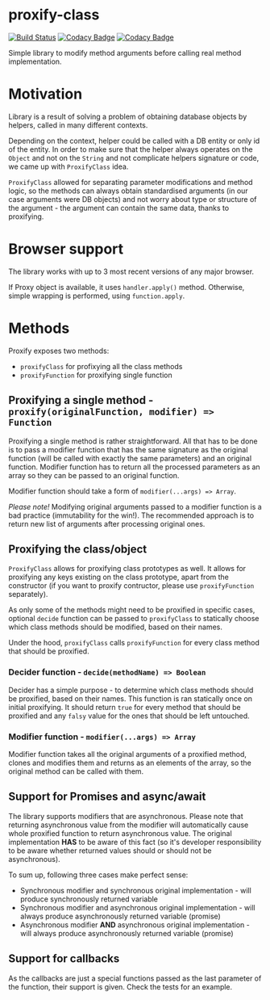 # proxify-class
[![Build Status](https://travis-ci.org/SzybkiSasza/proxify-class.svg?branch=develop)](https://travis-ci.org/SzybkiSasza/proxify-class)
[![Codacy Badge](https://api.codacy.com/project/badge/Grade/686fbd2f8b274a6fba02c710b9d33561)](https://www.codacy.com/app/SzybkiSasza/proxify-class?utm_source=github.com&amp;utm_medium=referral&amp;utm_content=SzybkiSasza/proxify-class&amp;utm_campaign=Badge_Grade)
[![Codacy Badge](https://api.codacy.com/project/badge/Coverage/686fbd2f8b274a6fba02c710b9d33561)](https://www.codacy.com/app/SzybkiSasza/proxify-class?utm_source=github.com&amp;utm_medium=referral&amp;utm_content=SzybkiSasza/proxify-class&amp;utm_campaign=Badge_Coverage)

Simple library to modify method arguments before calling real method implementation.

# Motivation

Library is a result of solving a problem of obtaining database objects by helpers, called in many different contexts.

Depending on the context, helper could be called with a DB entity or only id of the entity. In order to make sure that the helper always operates on the `Object` and not on the `String` and not complicate helpers signature or code, we came up with `ProxifyClass` idea.

`ProxifyClass` allowed for separating parameter modifications and method logic, so the methods can always obtain standardised arguments (in our case arguments were DB objects) and not worry about type or structure of the argument - the argument can contain the same data, thanks to proxifying.

# Browser support

The library works with up to 3 most recent versions of any major browser.

If Proxy object is available, it uses `handler.apply()` method. Otherwise, simple wrapping is performed, using `function.apply`.

# Methods

Proxify exposes two methods:
  - `proxifyClass` for profixying all the class methods
  - `proxifyFunction` for proxifying single function

## Proxifying a single method - `proxify(originalFunction, modifier) => Function`

Proxifying a single method is rather straightforward. All that has to be done is to pass a modifier function that has the same signature as the original function (will be called with exactly the same parameters) and an original function. Modifier function has to return all the processed parameters as an array so they can be passed to an original function.

Modifier function should take a form of `modifier(...args) => Array`.

*Please note!* Modifying original arguments passed to a modifier function is a bad practice (immutability for the win!). The recommended approach is to return new list of arguments after processing original ones.

## Proxifying the class/object

`ProxifyClass` allows for proxifying class prototypes as well. It allows for proxifying any keys existing on the class prototype, apart from the constructor (if you want to proxify contructor, please use `proxifyFunction` separately).

As only some of the methods might need to be proxified in specific cases, optional `decide` function can be passed to `proxifyClass` to statically choose which class methods should be modified, based on their names.

Under the hood, `proxifyClass` calls `proxifyFunction` for every class method that should be proxified.

### Decider function - `decide(methodName) => Boolean`

Decider has a simple purpose - to determine which class methods should be proxified, based on their names. This function is ran statically once on initial proxifying. It should return `true` for every method that should be proxified and any `falsy` value for the ones that should be left untouched.

### Modifier function - `modifier(...args) => Array`

Modifier function takes all the original arguments of a proxified method, clones and modifies them and returns as an elements of the array, so the original method can be called with them.

## Support for Promises and async/await

The library supports modifiers that are asynchronous. Please note that returning asynchronous value from the modifier will automatically cause whole proxified function to return asynchronous value. The original implementation **HAS** to be aware of this fact (so it's developer responsibility to be aware whether returned values should or should not be asynchronous).

To sum up, following three cases make perfect sense:

- Synchronous modifier and synchronous original implementation - will produce synchronously returned variable
- Synchronous modifier and asynchronous original implementation - will always produce asynchronously returned variable (promise)
- Asynchronous modifier **AND** asynchronous original implementation - will always produce asynchronously returned variable (promise)

## Support for callbacks

As the callbacks are just a special functions passed as the last parameter of the function, their support is given. Check the tests for an example.
